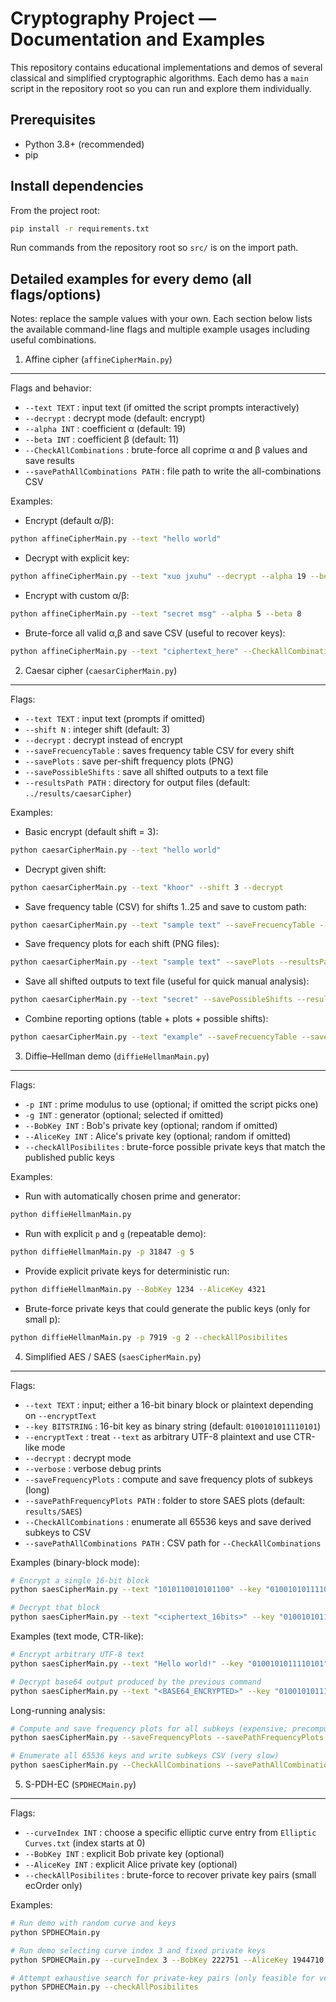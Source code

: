 # Cryptography Project — Documentation and Examples

This repository contains educational implementations and demos of several
classical and simplified cryptographic algorithms. Each demo has a `main`
script in the repository root so you can run and explore them individually.

Prerequisites
-------------

- Python 3.8+ (recommended)
- pip

Install dependencies
--------------------

From the project root:

```sh
pip install -r requirements.txt
```

Run commands from the repository root so `src/` is on the import path.

Detailed examples for every demo (all flags/options)
--------------------------------------------------

Notes: replace the sample values with your own. Each section below lists the
available command-line flags and multiple example usages including useful
combinations.

1) Affine cipher (`affineCipherMain.py`)
------------------------------------------------
Flags and behavior:
- `--text TEXT` : input text (if omitted the script prompts interactively)
- `--decrypt` : decrypt mode (default: encrypt)
- `--alpha INT` : coefficient α (default: 19)
- `--beta INT` : coefficient β (default: 11)
- `--CheckAllCombinations` : brute-force all coprime α and β values and save results
- `--savePathAllCombinations PATH` : file path to write the all-combinations CSV

Examples:

- Encrypt (default α/β):

```sh
python affineCipherMain.py --text "hello world"
```

- Decrypt with explicit key:

```sh
python affineCipherMain.py --text "xuo jxuhu" --decrypt --alpha 19 --beta 11
```

- Encrypt with custom α/β:

```sh
python affineCipherMain.py --text "secret msg" --alpha 5 --beta 8
```

- Brute-force all valid α,β and save CSV (useful to recover keys):

```sh
python affineCipherMain.py --text "ciphertext_here" --CheckAllCombinations --savePathAllCombinations results/affineCipher/shifts.csv
```

2) Caesar cipher (`caesarCipherMain.py`)
------------------------------------------------
Flags:
- `--text TEXT` : input text (prompts if omitted)
- `--shift N` : integer shift (default: 3)
- `--decrypt` : decrypt instead of encrypt
- `--saveFrecuencyTable` : saves frequency table CSV for every shift
- `--savePlots` : save per-shift frequency plots (PNG)
- `--savePossibleShifts` : save all shifted outputs to a text file
- `--resultsPath PATH` : directory for output files (default: `../results/caesarCipher`)

Examples:

- Basic encrypt (default shift = 3):

```sh
python caesarCipherMain.py --text "hello world"
```

- Decrypt given shift:

```sh
python caesarCipherMain.py --text "khoor" --shift 3 --decrypt
```

- Save frequency table (CSV) for shifts 1..25 and save to custom path:

```sh
python caesarCipherMain.py --text "sample text" --saveFrecuencyTable --resultsPath results/caesarCipher
```

- Save frequency plots for each shift (PNG files):

```sh
python caesarCipherMain.py --text "sample text" --savePlots --resultsPath results/caesarCipher
```

- Save all shifted outputs to text file (useful for quick manual analysis):

```sh
python caesarCipherMain.py --text "secret" --savePossibleShifts --resultsPath results/caesarCipher
```

- Combine reporting options (table + plots + possible shifts):

```sh
python caesarCipherMain.py --text "example" --saveFrecuencyTable --savePlots --savePossibleShifts --resultsPath results/caesarCipher
```

3) Diffie–Hellman demo (`diffieHellmanMain.py`)
------------------------------------------------
Flags:
- `-p INT` : prime modulus to use (optional; if omitted the script picks one)
- `-g INT` : generator (optional; selected if omitted)
- `--BobKey INT` : Bob's private key (optional; random if omitted)
- `--AliceKey INT` : Alice's private key (optional; random if omitted)
- `--checkAllPosibilites` : brute-force possible private keys that match the published public keys

Examples:

- Run with automatically chosen prime and generator:

```sh
python diffieHellmanMain.py
```

- Run with explicit `p` and `g` (repeatable demo):

```sh
python diffieHellmanMain.py -p 31847 -g 5
```

- Provide explicit private keys for deterministic run:

```sh
python diffieHellmanMain.py --BobKey 1234 --AliceKey 4321
```

- Brute-force private keys that could generate the public keys (only for small p):

```sh
python diffieHellmanMain.py -p 7919 -g 2 --checkAllPosibilites
```

4) Simplified AES / SAES (`saesCipherMain.py`)
------------------------------------------------
Flags:
- `--text TEXT` : input; either a 16-bit binary block or plaintext depending on `--encryptText`
- `--key BITSTRING` : 16-bit key as binary string (default: `0100101011110101`)
- `--encryptText` : treat `--text` as arbitrary UTF-8 plaintext and use CTR-like mode
- `--decrypt` : decrypt mode
- `--verbose` : verbose debug prints
- `--saveFrequencyPlots` : compute and save frequency plots of subkeys (long)
- `--savePathFrequencyPlots PATH` : folder to store SAES plots (default: `results/SAES`)
- `--CheckAllCombinations` : enumerate all 65536 keys and save derived subkeys to CSV
- `--savePathAllCombinations PATH` : CSV path for `--CheckAllCombinations`

Examples (binary-block mode):

```sh
# Encrypt a single 16-bit block
python saesCipherMain.py --text "1010110010101100" --key "0100101011110101"

# Decrypt that block
python saesCipherMain.py --text "<ciphertext_16bits>" --key "0100101011110101" --decrypt
```

Examples (text mode, CTR-like):

```sh
# Encrypt arbitrary UTF-8 text
python saesCipherMain.py --text "Hello world!" --key "0100101011110101" --encryptText

# Decrypt base64 output produced by the previous command
python saesCipherMain.py --text "<BASE64_ENCRYPTED>" --key "0100101011110101" --encryptText --decrypt
```

Long-running analysis:

```sh
# Compute and save frequency plots for all subkeys (expensive; precomputes keysFrequency.json)
python saesCipherMain.py --saveFrequencyPlots --savePathFrequencyPlots results/SAES

# Enumerate all 65536 keys and write subkeys CSV (very slow)
python saesCipherMain.py --CheckAllCombinations --savePathAllCombinations results/saes/keys.csv
```

5) S-PDH-EC (`SPDHECMain.py`)
------------------------------------------------
Flags:
- `--curveIndex INT` : choose a specific elliptic curve entry from `Elliptic Curves.txt` (index starts at 0)
- `--BobKey INT` : explicit Bob private key (optional)
- `--AliceKey INT` : explicit Alice private key (optional)
- `--checkAllPosibilites` : brute-force to recover private key pairs (small ecOrder only)

Examples:

```sh
# Run demo with random curve and keys
python SPDHECMain.py

# Run demo selecting curve index 3 and fixed private keys
python SPDHECMain.py --curveIndex 3 --BobKey 222751 --AliceKey 1944710

# Attempt exhaustive search for private-key pairs (only feasible for very small curves)
python SPDHECMain.py --checkAllPosibilites
```